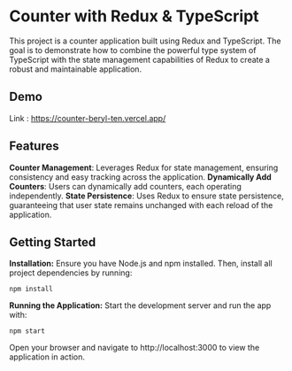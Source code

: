 # Counter with Redux & TypeScript
 This project is a counter application built using Redux and TypeScript. The goal is to demonstrate how to combine the powerful type system of TypeScript with the state management capabilities of Redux to create a robust and maintainable application.

## Demo
Link : https://counter-beryl-ten.vercel.app/

## Features
**Counter Management**: Leverages Redux for state management, ensuring consistency and easy tracking across the application.
**Dynamically Add Counters**: Users can dynamically add counters, each operating independently.
**State Persistence**: Uses Redux to ensure state persistence, guaranteeing that user state remains unchanged with each reload of the application.
## Getting Started
**Installation:** Ensure you have Node.js and npm installed. Then, install all project dependencies by running:

```
npm install
```
**Running the Application:** Start the development server and run the app with:
```
npm start
```
Open your browser and navigate to http://localhost:3000 to view the application in action.
